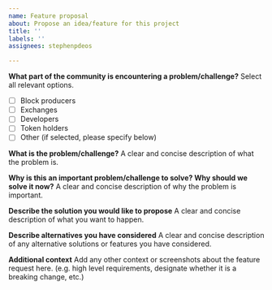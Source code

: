 ```yaml
---
name: Feature proposal
about: Propose an idea/feature for this project
title: ''
labels: ''
assignees: stephenpdeos

---
```


**What part of the community is encountering a problem/challenge?**
Select all relevant options.
- [ ] Block producers
- [ ] Exchanges
- [ ] Developers
- [ ] Token holders
- [ ] Other (if selected, please specify below)

**What is the problem/challenge?**
A clear and concise description of what the problem is.

**Why is this an important problem/challenge to solve? Why should we solve it now?**
A clear and concise description of why the problem is important.

**Describe the solution you would like to propose**
A clear and concise description of what you want to happen.

**Describe alternatives you have considered**
A clear and concise description of any alternative solutions or features you have considered.

**Additional context**
Add any other context or screenshots about the feature request here. (e.g. high level requirements, designate whether it is a breaking change, etc.)
